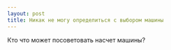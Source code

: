 ```yaml
---
layout: post 
title: Никак не могу определиться с выбором машины 
--- 
```

Кто что может посоветовать насчет машины?